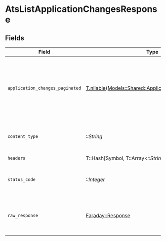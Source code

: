# AtsListApplicationChangesResponse


## Fields

| Field                                                                                                        | Type                                                                                                         | Required                                                                                                     | Description                                                                                                  |
| ------------------------------------------------------------------------------------------------------------ | ------------------------------------------------------------------------------------------------------------ | ------------------------------------------------------------------------------------------------------------ | ------------------------------------------------------------------------------------------------------------ |
| `application_changes_paginated`                                                                              | [T.nilable(Models::Shared::ApplicationChangesPaginated)](../../models/shared/applicationchangespaginated.md) | :heavy_minus_sign:                                                                                           | The changes related to the application with the given identifier was retrieved.                              |
| `content_type`                                                                                               | *::String*                                                                                                   | :heavy_check_mark:                                                                                           | HTTP response content type for this operation                                                                |
| `headers`                                                                                                    | T::Hash[Symbol, T::Array<*::String*>]                                                                        | :heavy_check_mark:                                                                                           | N/A                                                                                                          |
| `status_code`                                                                                                | *::Integer*                                                                                                  | :heavy_check_mark:                                                                                           | HTTP response status code for this operation                                                                 |
| `raw_response`                                                                                               | [Faraday::Response](https://www.rubydoc.info/gems/faraday/Faraday/Response)                                  | :heavy_check_mark:                                                                                           | Raw HTTP response; suitable for custom response parsing                                                      |